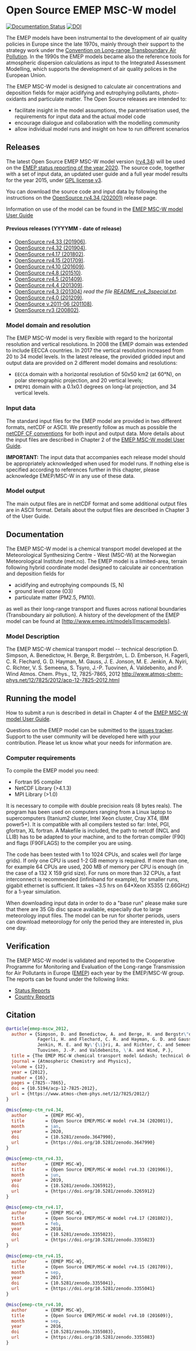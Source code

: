 # Open Source EMEP MSC-W model
[![Documentation Status](https://readthedocs.org/projects/emep-ctm/badge/?version=latest)](http://emep-ctm.readthedocs.io/en/latest/?badge=latest)
[![DOI](https://zenodo.org/badge/65725508.svg)](https://zenodo.org/badge/latestdoi/65725508)


The EMEP models have been instrumental to the development of
air quality policies in Europe since the late 1970s,
mainly through their support to the strategy work under the
[Convention on Long-range Transboundary Air Pollution][CLRTAP].
In the 1990s the EMEP models became also the reference tools for
atmospheric dispersion calculations as input to the Integrated Assessment Modelling,
which supports the development of air quality polices in the European Union.

[CLRTAP]:   http://www.unece.org/env/lrtap/welcome.html
[GPLv3]:    http://www.gnu.org/copyleft/gpl.html
[netCDF_CF]:http://www.unidata.ucar.edu/software/netcdf/conventions.html
[guide]:    http://emep-ctm.readthedocs.io/en/latest
[publ2020]: http://emep.int/publ/emep2020_publications.html
[rel434]:   http://github.com/metno/emep-ctm/releases/tag/rv4_34
[rel433]:   http://github.com/metno/emep-ctm/releases/tag/rv4_33
[rel432]:   http://github.com/metno/emep-ctm/releases/tag/rv4_32
[rel417]:   http://github.com/metno/emep-ctm/releases/tag/rv4_17
[rel415]:   http://github.com/metno/emep-ctm/releases/tag/rv4_15
[rel410]:   http://github.com/metno/emep-ctm/releases/tag/rv4_10
[rel48]:    http://github.com/metno/emep-ctm/releases/tag/rv4_8
[rel45]:    http://github.com/metno/emep-ctm/releases/tag/rv4_5
[rel44]:    http://github.com/metno/emep-ctm/releases/tag/rv4_4
[rel43]:    http://github.com/metno/emep-ctm/releases/tag/rv4_3
[readme43]: http://github.com/metno/emep-ctm/releases/download/rv4_3/README_rv4_3special.txt
[rel40]:    http://github.com/metno/emep-ctm/releases/tag/rv4_0
[rel201106]:http://github.com/metno/emep-ctm/releases/tag/v201106
[rel30]:    http://github.com/metno/emep-ctm/releases/tag/rv3

The EMEP MSC-W model is designed to calculate air concentrations
and deposition fields for major acidifying and eutrophying pollutants,
photo-oxidants and particulate matter.
The Open Source releases are intended to:
* facilitate insight in the model assumptions, the parametrisation used,
  the requirements for input data and the actual model code
* encourage dialogue and collaboration with the modelling community
* allow individual model runs and insight on how to run different scenarios

## Releases

The latest Open Source EMEP MSC-W model version ([rv4.34][rel434])
will be used on the [EMEP status reporting of the year 2020][publ2020].
The source code, together with a set of input data,
an updated user guide and a full year model results for the year 2015,
under [GPL license v3][GPLv3].

You can download the source code and input data by following the instructions on the 
[OpenSource rv4.34 (202001)][rel434] release page.

Information on use of the model can be found in the [EMEP MSC-W model User Guide][guide]

#### Previous releases (YYYYMM - date of release)

* [OpenSource rv4.33 (201906)][rel433].
* [OpenSource rv4.32 (201904)][rel432].
* [OpenSource rv4.17 (201802)][rel417].
* [OpenSource rv4.15 (201709)][rel415].
* [OpenSource rv4.10 (201609)][rel410].
* [OpenSource rv4.8 (201510)][rel48].
* [OpenSource rv4.5 (201409)][rel45].
* [OpenSource rv4.4 (201309)][rel44].  
* [OpenSource rv4.3 (201304)][rel43] *read the file [README_rv4_3special.txt][readme43]*.
* [OpenSource rv4.0 (201209)][rel40].
* [OpenSource v.2011-06 (201108)][rel201106].
* [OpenSource rv3 (200802)][rel30].

### Model domain and resolution

The EMEP MSC-W model is very flexible with regard to the horizontal resolution
and vertical resolutions. In 2008 the EMEP domain was extended to include EECCA countries.
In 2017 the vertical resolution increased from 20 to 34 model levels.
In the latest release, the provided gridded input and output data
are provided on 2 different model domains and resolutions:
- `EECCA` domain with a horizontal resolution of 50x50 km2 (at 60°N), 
  on polar stereographic projection, and 20 vertical levels;
- `EMEP01` domain with a 0.1x0.1 degrees on long-lat projection,
  and 34 vertical levels.

### Input data

The standard input files for the EMEP model are provided in two different formats,
netCDF or ASCII.
We presently follow as much as possible the [netCDF CF conventions][netCDF_CF]
for both input and output data.
More details about the input files are described in Chapter 2 of the
[EMEP MSC-W model User Guide][guide].

**IMPORTANT:**
The input data that accompanies each release model should be appropriately acknowledged
when used for model runs.
If nothing else is specified according to references further in this chapter,
please acknowledge EMEP/MSC-W in any use of these data.

### Model output

The main output files are in netCDF format
and some additional output files are in ASCII format.
Details about the output files are described in Chapter 3 of the User Guide.

## Documentation
The EMEP MSC-W model is a chemical transport model developed at the
Meteorological Synthesizing Centre - West (MSC-W)
at the Norwegian Meteorological Institute (met.no).
The EMEP model is a limited-area, terrain following hybrid coordinate model
designed to calculate air concentration and deposition fields for

* acidifying and eutrophying compounds (S, N)
* ground level ozone (O3)
* particulate matter (PM2.5, PM10).

as well as their long-range transport and fluxes across national boundaries
(Transboundary air pollution).
A history of the development of the EMEP model can be found at
[http://www.emep.int/models][mscwmodels].

[mscwmodels]: http://www.emep.int/mscw/models.html#mscwmodels

### Model Description

The EMEP MSC-W chemical transport model -- technical description
D. Simpson, A. Benedictow, H. Berge, R. Bergstrõm, L. D. Emberson, H. Fagerli,
C. R. Flechard, G. D. Hayman, M. Gauss, J. E. Jonson, M. E. Jenkin, A. Nyíri,
C. Richter, V. S. Semeena, S. Tsyro, J.-P. Tuovinen, Á. Valdebenito, and P. Wind
Atmos. Chem. Phys., 12, 7825-7865, 2012
http://www.atmos-chem-phys.net/12/7825/2012/acp-12-7825-2012.html

## Running the model

How to submit a run is described in detail in Chapter 4
of the [EMEP MSC-W model User Guide][guide].

Questions on the EMEP model can be submitted to the [issues tracker].
Support to the user community will be developed here with your contribution.
Please let us know what your needs for information are.

[issues tracker]: https://github.com/metno/emep-ctm/issues

### Computer requirements

To compile the EMEP model you need:

* Fortran 95 compiler
* NetCDF Library (>4.1.3)
* MPI Library (>1.0)

It is necessary to compile with double precision reals (8 bytes reals).
The program has been used on computers ranging from a Linux laptop
to supercomputers (Itanium2 cluster, Intel Xeon cluster, Cray XT4, IBM power5+).
It is compatible with all compilers tested so far: Intel, PGI, gfortran, XL fortran.
A Makefile is included, the path to netcdf (INCL and LLIB) has to be adapted
to your machine, and to the fortran compiler (F90) and flags (F90FLAGS)
to the compiler you are using.

The code has been tested with 1 to 1024 CPUs, and scales well (for large grids).
If only one CPU is used 1-2 GB memory is required.
If more than one, for example 64 CPUs are used, 200 MB of memory per CPU is enough
(in the case of a 132 X 159 grid size).
For runs on more than 32 CPUs, a fast interconnect is recommended
(infiniband for example), for smaller runs, gigabit ethernet is sufficient.
It takes ~3.5 hrs on 64*Xeon X5355 (2.66GHz) for a 1-year simulation.

When downloading input data in order to do a "base run" please make sure that there
are 35 Gb disc space available, especially due to large meteorology input files.
The model can be run for shorter periods, users can download meteorology for
only the period they are interested in, plus one day.

## Verification

The EMEP MSC-W model is validated and reported to the
Cooperative Programme for Monitoring and Evaluation of the
Long-range Transmission for Air Pollutants in Europe ([EMEP][]) each year
by the EMEP/MSC-W group.
The reports can be found under the following links:
* [Status Reports][]
* [Country Reports][]

[EMEP]:           http://www.emep.int/
[Status Reports]: http://www.emep.int/publ/common_publications.html
[Country Reports]:http://www.emep.int/mscw/mscw_datanotes.html

## Citation

```bibtex
@article{emep-mscw_2012,
  author = {Simpson, D. and Benedictow, A. and Berge, H. and Bergstr\"om, R. and Emberson, L. D. and 
            Fagerli, H. and Flechard, C. R. and Hayman, G. D. and Gauss, M. and Jonson, J. E. and
            Jenkin, M. E. and Ny\'{\i}ri, A. and Richter, C. and Semeena, V. S. and Tsyro, S. and
            Tuovinen, J.-P. and Valdebenito, \'A. and Wind, P.},
  title = {The EMEP MSC-W chemical transport model &ndash; technical description},
  journal = {Atmospheric Chemistry and Physics},
  volume = {12},
  year = {2012},
  number = {16},
  pages = {7825--7865},
  doi = {10.5194/acp-12-7825-2012},
  url = {https://www.atmos-chem-phys.net/12/7825/2012/}
}

@misc{emep-ctm_rv4.34,
  author       = {EMEP MSC-W},
  title        = {Open Source EMEP/MSC-W model rv4.34 (202001)},
  month        = jan,
  year         = 2020,
  doi          = {10.5281/zenodo.3647990},
  url          = {https://doi.org/10.5281/zenodo.3647990}
}

@misc{emep-ctm_rv4.33,
  author       = {EMEP MSC-W},
  title        = {Open Source EMEP/MSC-W model rv4.33 (201906)},
  month        = jun,
  year         = 2019,
  doi          = {10.5281/zenodo.3265912},
  url          = {https://doi.org/10.5281/zenodo.3265912}
}

@misc{emep-ctm_rv4.17,
  author       = {EMEP MSC-W},
  title        = {Open Source EMEP/MSC-W model rv4.17 (201802)},
  month        = feb,
  year         = 2018,
  doi          = {10.5281/zenodo.3355023},
  url          = {https://doi.org/10.5281/zenodo.3355023}
}

@misc{emep-ctm_rv4.15,
  author       = {EMEP MSC-W},
  title        = {Open Source EMEP/MSC-W model rv4.15 (201709)},
  month        = sep,
  year         = 2017,
  doi          = {10.5281/zenodo.3355041},
  url          = {https://doi.org/10.5281/zenodo.3355041}
}

@misc{emep-ctm_rv4.10,
  author       = {EMEP MSC-W},
  title        = {Open Source EMEP/MSC-W model rv4.10 (201609)},
  month        = sep,
  year         = 2016,
  doi          = {10.5281/zenodo.3355083},
  url          = {https://doi.org/10.5281/zenodo.3355083}
}
```
